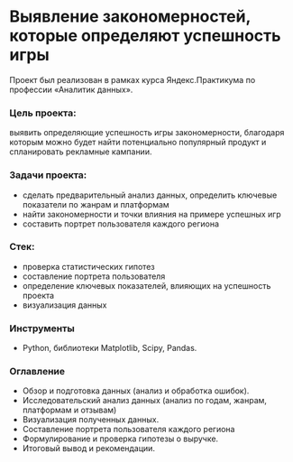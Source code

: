 # Выявление закономерностей, которые определяют успешность игры 

Проект был реализован в рамках курса Яндекс.Практикума по профессии «Аналитик данных».

### Цель проекта: 
выявить определяющие успешность игры закономерности, благодаря которым можно будет найти потенциально популярный продукт и спланировать рекламные кампании.


### Задачи проекта:
- сделать предварительный анализ данных, определить ключевые показатели по жанрам и платформам
- найти закономерности и точки влияния на примере успешных игр
- составить портрет пользователя каждого региона

### Стек:
- проверка статистических гипотез
- составление портрета пользователя
- определение ключевых показателей, влияющих на успешность проекта
- визуализация данных

### Инструменты
- Python, библиотеки Matplotlib, Scipy, Pandas.

### Оглавление
- Обзор и подготовка данных (анализ и обработка ошибок).
- Исследовательский анализ данных (анализ по годам, жанрам, платформам и отзывам)
- Визуализация полученных данных.
- Составление портрета пользователя каждого региона
- Формулирование и проверка гипотезы о выручке.
- Итоговый вывод и рекомендации.
